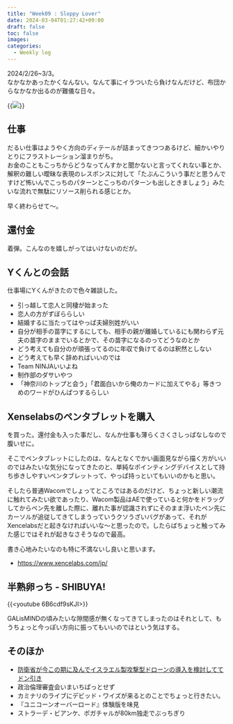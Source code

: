 ```yaml
---
title: "Week09 : Sloppy Lover"
date: 2024-03-04T01:27:42+09:00
draft: false
toc: false
images:
categories:
  - Weekly log
---
```

2024/2/26~3/3。  
なかなかあったかくなんない。なんて事にイラついたら負けなんだけど、布団からなかなか出るのが難儀な日々。
<!--more-->
{{<image src="/images/images/240303_1x1.webp">}}

## 仕事

だるい仕事はようやく方向のディテールが詰まってきつつあるけど、細かいやりとりにフラストレーション溜まりがち。  
お金のこともこっちからどうなってんすかと聞かないと言ってくれない事とか、解釈の難しい曖昧な表現のレスポンスに対して「たぶんこういう事だと思うんですけど怖いんでこっちのパターンとこっちのパターンも出しときましょう」みたいな流れで無駄にリソース削られる感じとか。

早く終わらせて～。

## 還付金

着弾。こんなのを嬉しがってはいけないのだが。

## Yくんとの会話

仕事場にYくんがきたので色々雑談した。

- 引っ越して恋人と同棲が始まった
- 恋人の方がずぼららしい
- 結婚するに当たってはやっぱ夫婦別姓がいい
- 自分が相手の苗字にするにしても、相手の親が離婚しているにも関わらず元夫の苗字のままでいるとかで、その苗字になるのってどうなのとか
- どう考えても自分のが頑張ってるのに年収で負けてるのは釈然としない
- どう考えても早く辞めればいいのでは
- Team NINJAいいよね
- 制作部のダサいやつ
- 「神奈川のトップと会う」「君面白いから俺のカードに加えてやる」等きつめのワードがひんぱつするらしい

## Xenselabsのペンタブレットを購入

を買った。還付金も入った事だし、なんか仕事も薄らくさくさしっぱなしなので腹いせに。

そこでペンタブレットにしたのは、なんとなくでかい画面見ながら描く方がいいのではみたいな気分になってきたのと、単純なポインティングデバイスとして持ち歩きしやすいペンタブレットって、やっぱ持っといてもいいのかもと思い。

そしたら普通Wacomでしょってところではあるのだけど、ちょっと新しい潮流に触れてみたい欲であったり、Wacom製品はAEで使っていると何かをドラッグしてからペン先を離した際に、離れた事が認識されずにそのまま浮いたペン先にカーソルが追従してきてしまうっていうクソうざいバグがあって、それがXencelabsだと起きなければいいな～と思ったので。したらばちょっと触ってみた感じではそれが起きなさそうなので最高。

書き心地みたいなのも特に不満ないし良いと思います。

- https://www.xencelabs.com/jp/

## **半熟卵っち - SHIBUYA!**

{{<youtube 6B6cdf9sKJI>}}

GALisMINDの頃みたいな隙間感が無くなってきてしまったのはそれとして、もうちょっと今っぽい方向に振ってもいいのではという気はする。

## そのほか

- [防衛省が今この期に及んでイスラエル製攻撃型ドローンの導入を検討しててドン引き](https://cl-p.jp/2024/02/26/shachanra_vol16/)
- 政治倫理審査会いまいちぱっとせず
- カミナリのライブにデビッド・ワイズが来るとのことでちょっと行きたい。
- 『ユニコーンオーバーロード』体験版を味見
- ストラーデ・ビアンケ、ポガチャルが80km独走でぶっちぎり
